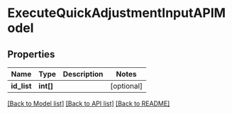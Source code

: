 # ExecuteQuickAdjustmentInputAPIModel

## Properties
Name | Type | Description | Notes
------------ | ------------- | ------------- | -------------
**id_list** | **int[]** |  | [optional] 

[[Back to Model list]](../README.md#documentation-for-models) [[Back to API list]](../README.md#documentation-for-api-endpoints) [[Back to README]](../README.md)


